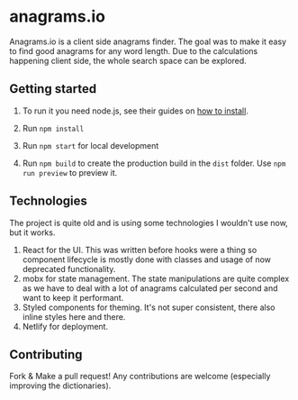 # anagrams.io

Anagrams.io is a client side anagrams finder. The goal was to make it easy to find good anagrams for any word length.
Due to the calculations happening client side, the whole search space can be explored.

## Getting started

1. To run it you need node.js, see their guides on [how to install](https://nodejs.dev/en/learn/how-to-install-nodejs/).

2. Run `npm install`

3. Run `npm start` for local development

4. Run `npm build` to create the production build in the `dist` folder. Use `npm run preview` to preview it.

## Technologies

The project is quite old and is using some technologies I wouldn't use now, but it works.

1. React for the UI. This was written before hooks were a thing so component lifecycle is mostly done with classes and usage of now deprecated functionality.
2. mobx for state management. The state manipulations are quite complex as we have to deal with a lot of anagrams calculated per second and want to keep it performant.
3. Styled components for theming. It's not super consistent, there also inline styles here and there.
4. Netlify for deployment.

## Contributing

Fork & Make a pull request! Any contributions are welcome (especially improving the dictionaries).
